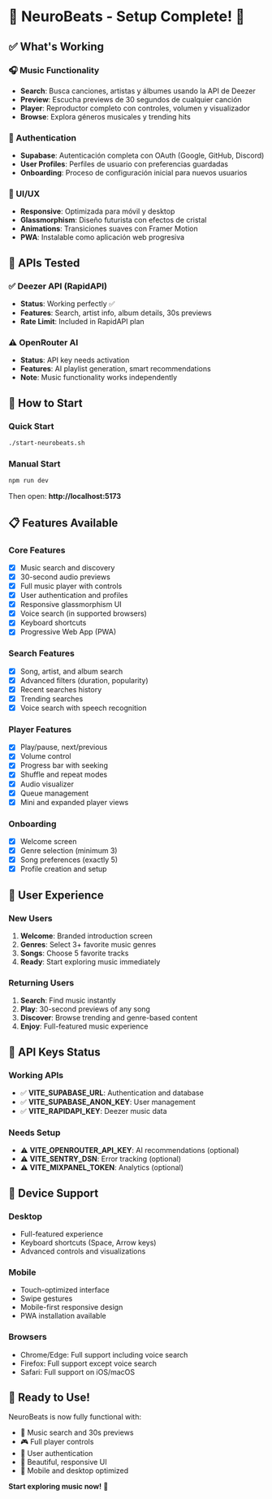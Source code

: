 # 🎵 NeuroBeats - Setup Complete! 🎵

## ✅ What's Working

### 🎧 Music Functionality
- **Search**: Busca canciones, artistas y álbumes usando la API de Deezer
- **Preview**: Escucha previews de 30 segundos de cualquier canción
- **Player**: Reproductor completo con controles, volumen y visualizador
- **Browse**: Explora géneros musicales y trending hits

### 🔐 Authentication
- **Supabase**: Autenticación completa con OAuth (Google, GitHub, Discord)
- **User Profiles**: Perfiles de usuario con preferencias guardadas
- **Onboarding**: Proceso de configuración inicial para nuevos usuarios

### 🎨 UI/UX
- **Responsive**: Optimizada para móvil y desktop
- **Glassmorphism**: Diseño futurista con efectos de cristal
- **Animations**: Transiciones suaves con Framer Motion
- **PWA**: Instalable como aplicación web progresiva

## 🔧 APIs Tested

### ✅ Deezer API (RapidAPI)
- **Status**: Working perfectly ✅
- **Features**: Search, artist info, album details, 30s previews
- **Rate Limit**: Included in RapidAPI plan

### ⚠️ OpenRouter AI
- **Status**: API key needs activation
- **Features**: AI playlist generation, smart recommendations
- **Note**: Music functionality works independently

## 🚀 How to Start

### Quick Start
```bash
./start-neurobeats.sh
```

### Manual Start
```bash
npm run dev
```

Then open: **http://localhost:5173**

## 📋 Features Available

### Core Features
- [x] Music search and discovery
- [x] 30-second audio previews
- [x] Full music player with controls
- [x] User authentication and profiles
- [x] Responsive glassmorphism UI
- [x] Voice search (in supported browsers)
- [x] Keyboard shortcuts
- [x] Progressive Web App (PWA)

### Search Features
- [x] Song, artist, and album search
- [x] Advanced filters (duration, popularity)
- [x] Recent searches history
- [x] Trending searches
- [x] Voice search with speech recognition

### Player Features
- [x] Play/pause, next/previous
- [x] Volume control
- [x] Progress bar with seeking
- [x] Shuffle and repeat modes
- [x] Audio visualizer
- [x] Queue management
- [x] Mini and expanded player views

### Onboarding
- [x] Welcome screen
- [x] Genre selection (minimum 3)
- [x] Song preferences (exactly 5)
- [x] Profile creation and setup

## 🎯 User Experience

### New Users
1. **Welcome**: Branded introduction screen
2. **Genres**: Select 3+ favorite music genres
3. **Songs**: Choose 5 favorite tracks
4. **Ready**: Start exploring music immediately

### Returning Users
1. **Search**: Find music instantly
2. **Play**: 30-second previews of any song
3. **Discover**: Browse trending and genre-based content
4. **Enjoy**: Full-featured music experience

## 🔑 API Keys Status

### Working APIs
- ✅ **VITE_SUPABASE_URL**: Authentication and database
- ✅ **VITE_SUPABASE_ANON_KEY**: User management
- ✅ **VITE_RAPIDAPI_KEY**: Deezer music data

### Needs Setup
- ⚠️ **VITE_OPENROUTER_API_KEY**: AI recommendations (optional)
- ⚠️ **VITE_SENTRY_DSN**: Error tracking (optional)
- ⚠️ **VITE_MIXPANEL_TOKEN**: Analytics (optional)

## 📱 Device Support

### Desktop
- Full-featured experience
- Keyboard shortcuts (Space, Arrow keys)
- Advanced controls and visualizations

### Mobile
- Touch-optimized interface
- Swipe gestures
- Mobile-first responsive design
- PWA installation available

### Browsers
- Chrome/Edge: Full support including voice search
- Firefox: Full support except voice search
- Safari: Full support on iOS/macOS

## 🎉 Ready to Use!

NeuroBeats is now fully functional with:
- 🎵 Music search and 30s previews
- 🎮 Full player controls
- 👤 User authentication
- 🎨 Beautiful, responsive UI
- 📱 Mobile and desktop optimized

**Start exploring music now!** 🚀